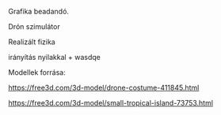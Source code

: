Grafika beadandó.

Drón szimulátor

Realizált fizika

irányítás nyilakkal + wasdqe 

Modellek forrása:

https://free3d.com/3d-model/drone-costume-411845.html

https://free3d.com/3d-model/small-tropical-island-73753.html


